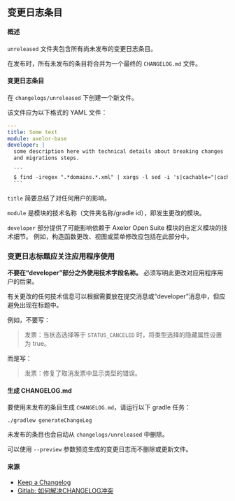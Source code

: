 ## 变更日志条目

#### 概述

`unreleased` 文件夹包含所有尚未发布的变更日志条目。

在发布时，所有未发布的条目将合并为一个最终的 `CHANGELOG.md` 文件。

#### 变更日志条目

在 `changelogs/unreleased` 下创建一个新文件。

该文件应为以下格式的 YAML 文件：

````yaml
---
title: Some text
module: axelor-base
developer: |
  some description here with technical details about breaking changes
  and migrations steps.

  ```
  $ find -iregex ".*domains.*.xml" | xargs -l sed -i 's|cachable="|cacheable="|g'
  ```
````

`title` 简要总结了对任何用户的影响。

`module` 是模块的技术名称（文件夹名称/gradle id），即发生更改的模块。

`developer` 部分提供了可能影响依赖于 Axelor Open Suite 模块的自定义模块的技术细节。
例如，构造函数更改、视图或菜单修改应包括在此部分中。

### 变更日志标题应关注应用程序使用

**不要在“developer”部分之外使用技术字段名称。** 必须写明此更改对应用程序用户的后果。

有关更改的任何技术信息可以根据需要放在提交消息或“developer”消息中，但应避免出现在标题中。

例如，不要写：

> 发票：当状态选择等于 `STATUS_CANCELED` 时，将类型选择的隐藏属性设置为 true。

而是写：

> 发票：修复了取消发票中显示类型的错误。

#### 生成 CHANGELOG.md

要使用未发布的条目生成 `CHANGELOG.md`，请运行以下 gradle 任务：
```
./gradlew generateChangeLog
```

未发布的条目也会自动从 `changelogs/unreleased` 中删除。

可以使用 `--preview` 参数预览生成的变更日志而不删除或更新文件。

#### 来源

* [Keep a Changelog](https://keepachangelog.com/en/1.0.0/)
* [Gitlab: 如何解决CHANGELOG冲突](https://about.gitlab.com/2018/07/03/solving-gitlabs-changelog-conflict-crisis/)